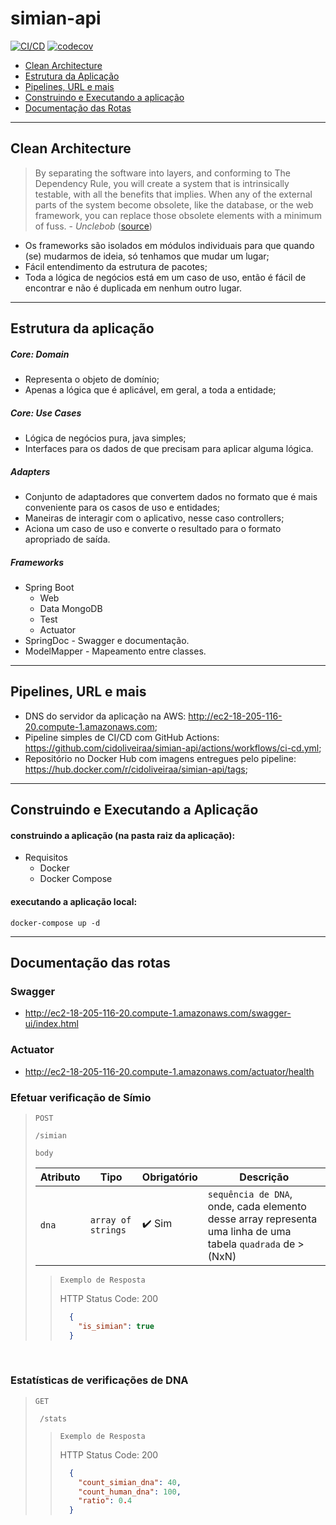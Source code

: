 # simian-api
[![CI/CD](https://github.com/cidoliveiraa/simian-api/actions/workflows/ci-cd.yml/badge.svg)](https://github.com/cidoliveiraa/simian-api/actions/workflows/ci-cd.yml) [![codecov](https://codecov.io/gh/cidoliveiraa/simian-api/branch/main/graph/badge.svg?token=RS3WR10R6U)](https://codecov.io/gh/cidoliveiraa/simian-api)

* [Clean Architecture](#clean-architecture)
* [Estrutura da Aplicação](#estrutura-da-aplicação)
* [Pipelines, URL e mais](#pipelines-url-e-mais)
* [Construindo e Executando a aplicação](#construindo-e-executando-a-aplicação)
* [Documentação das Rotas](#documentação-das-rotas)

***

## Clean Architecture
> By separating the software into layers, and conforming to The Dependency Rule, you will create a system that is intrinsically testable, with all the benefits that implies. When any of the external parts of the system become obsolete, like the database, or the web framework, you can replace those obsolete elements with a minimum of fuss. -  _Unclebob_ ([source](https://blog.cleancoder.com/uncle-bob/2012/08/13/the-clean-architecture.html))

* Os frameworks são isolados em módulos individuais para que quando (se) mudarmos de ideia, só tenhamos que mudar um lugar;
* Fácil entendimento da estrutura de pacotes;
* Toda a lógica de negócios está em um caso de uso, então é fácil de encontrar e não é duplicada em nenhum outro lugar.

***

## Estrutura da aplicação
##### Core: Domain 
* Representa o objeto de domínio;
* Apenas a lógica que é aplicável, em geral, a toda a entidade;

##### Core: Use Cases
* Lógica de negócios pura, java simples;
* Interfaces para os dados de que precisam para aplicar alguma lógica.

##### Adapters
* Conjunto de adaptadores que convertem dados no formato que é mais conveniente para os casos de uso e entidades;
* Maneiras de interagir com o aplicativo, nesse caso controllers;
* Aciona um caso de uso e converte o resultado para o formato apropriado de saída.

##### Frameworks
  * Spring Boot 
    - Web
    - Data MongoDB
    - Test
    - Actuator
  * SpringDoc - Swagger e documentação.
  * ModelMapper - Mapeamento entre classes.

***

## Pipelines, URL e mais
* DNS do servidor da aplicação na AWS: http://ec2-18-205-116-20.compute-1.amazonaws.com;
* Pipeline simples de CI/CD com GitHub Actions: https://github.com/cidoliveiraa/simian-api/actions/workflows/ci-cd.yml;
* Repositório no Docker Hub com imagens entregues pelo pipeline: https://hub.docker.com/r/cidoliveiraa/simian-api/tags;
***

## Construindo e Executando a Aplicação
#### construindo a aplicação (na pasta raiz da aplicação):
* Requisitos
  - Docker
  - Docker Compose
#### executando a aplicação local:
```
docker-compose up -d 
```
***

## Documentação das rotas
### Swagger
* http://ec2-18-205-116-20.compute-1.amazonaws.com/swagger-ui/index.html
### Actuator
* http://ec2-18-205-116-20.compute-1.amazonaws.com/actuator/health
### Efetuar verificação de Símio
>`POST`
>```
> /simian
>```
>
>`body`
>
>| Atributo  | Tipo               | Obrigatório            | Descrição    |
>|-----------|--------------------|------------------------|--------------|
>| `dna`     | `array of strings` | :heavy_check_mark: Sim |    `sequência de DNA`, onde, cada elemento desse array representa uma linha de uma tabela `quadrada` de >(NxN) |
>
>
>> `Exemplo de Resposta`
>>
>>    HTTP Status Code: 200
>>
>>    ```json
>>      {
>>        "is_simian": true
>>      }
>>    ```

<br>

### Estatísticas de verificações de DNA
> `GET`
>```
>  /stats
>```
>
>> `Exemplo de Resposta`
>>
>>   HTTP Status Code: 200 
>>
>>   ```json
>>     {
>>       "count_simian_dna": 40,
>>       "count_human_dna": 100,
>>       "ratio": 0.4
>>     }
>>   ```
